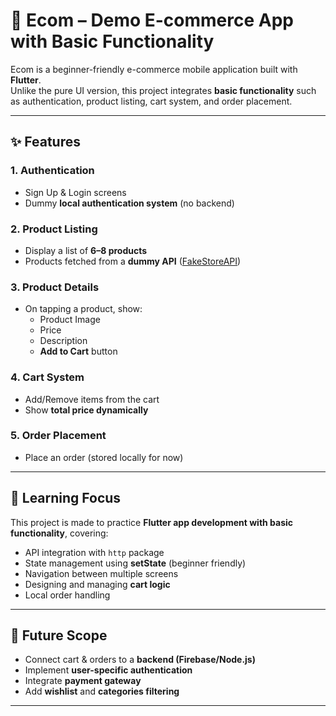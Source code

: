 # 🛒 Ecom – Demo E-commerce App with Basic Functionality

Ecom is a beginner-friendly e-commerce mobile application built with **Flutter**.  
Unlike the pure UI version, this project integrates **basic functionality** such as authentication, product listing, cart system, and order placement.  

---

## ✨ Features

### 1. Authentication  
- Sign Up & Login screens  
- Dummy **local authentication system** (no backend)  

### 2. Product Listing  
- Display a list of **6–8 products**  
- Products fetched from a **dummy API** ([FakeStoreAPI](https://fakestoreapi.com))  

### 3. Product Details  
- On tapping a product, show:  
  - Product Image  
  - Price  
  - Description  
  - **Add to Cart** button  

### 4. Cart System  
- Add/Remove items from the cart  
- Show **total price dynamically**  

### 5. Order Placement  
- Place an order (stored locally for now)  

---

## 🎯 Learning Focus
This project is made to practice **Flutter app development with basic functionality**, covering:  

- API integration with `http` package  
- State management using **setState** (beginner friendly)  
- Navigation between multiple screens  
- Designing and managing **cart logic**  
- Local order handling  

---

## 🚀 Future Scope
- Connect cart & orders to a **backend (Firebase/Node.js)**  
- Implement **user-specific authentication**  
- Integrate **payment gateway**  
- Add **wishlist** and **categories filtering**  

---
  


